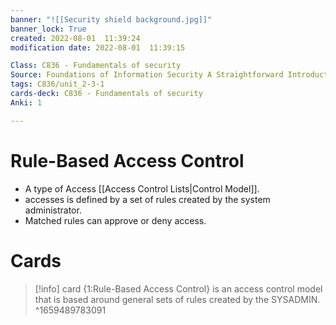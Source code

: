 ```yaml
---
banner: "![[Security shield background.jpg]]"
banner_lock: True
created: 2022-08-01  11:39:24
modification date: 2022-08-01  11:39:15

Class: C836 - Fundamentals of security
Source: Foundations of Information Security A Straightforward Introduction
tags: C836/unit_2-3-1
cards-deck: C836 - Fundamentals of security
Anki: 1

---
```


# Rule-Based Access Control
- A type of Access [[Access Control Lists|Control Model]].
- accesses is defined by a set of rules created by the system administrator.
- Matched rules can approve or deny access.

# Cards
>[!info] card
>{1:Rule-Based Access Control} is an access control model that is based around general sets of rules created by the SYSADMIN.
^1659489783091
